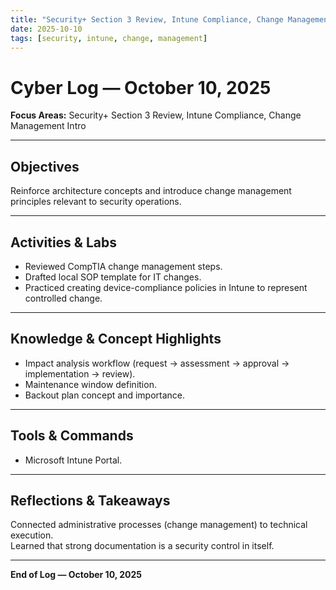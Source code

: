 ```yaml
---
title: "Security+ Section 3 Review, Intune Compliance, Change Management Intro"
date: 2025-10-10
tags: [security, intune, change, management]
---
```


# Cyber Log — October 10, 2025
**Focus Areas:** Security+ Section 3 Review, Intune Compliance, Change Management Intro  

---

## Objectives
Reinforce architecture concepts and introduce change management principles relevant to security operations.

---

## Activities & Labs
- Reviewed CompTIA change management steps.  
- Drafted local SOP template for IT changes.  
- Practiced creating device-compliance policies in Intune to represent controlled change.

---

## Knowledge & Concept Highlights
- Impact analysis workflow (request → assessment → approval → implementation → review).  
- Maintenance window definition.  
- Backout plan concept and importance.

---

## Tools & Commands
- Microsoft Intune Portal.  

---

## Reflections & Takeaways
Connected administrative processes (change management) to technical execution.  
Learned that strong documentation is a security control in itself.

---

**End of Log — October 10, 2025**
